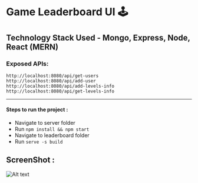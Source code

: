 # Game Leaderboard UI 🕹

## Technology Stack Used - Mongo, Express, Node, React (MERN)

### Exposed APIs:
`http://localhost:8080/api/get-users`  
`http://localhost:8080/api/add-user`  
`http://localhost:8080/api/add-levels-info`  
`http://localhost:8080/api/get-levels-info`  



* * *

#### Steps to run the project :

+ Navigate to server folder
+ Run `npm install && npm start`
+ Navigate to leaderboard folder
+ Run `serve -s build`

## ScreenShot : 

![Alt text](.leaderboard/src/assets/ss.jpg/?raw=true "Leaderboard-UI")
